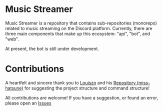 # Music Streamer 

Music Streamer is a repository that contains sub-repositories (monorepo) related to music streaming on the Discord platform. Currently, there are three main components that make up this ecosystem: "api", "bot", and "web".

At present, the bot is still under development.

# Contributions
A heartfelt and sincere thank you to [Louiszn](https://github.com/louiszn) and his [Repository (miss-hatsune)](https://github.com/louiszn/miss-hatsune) for suggesting the project structure and command structure!

All contributions are welcome! If you have a suggestion, or found an error, please open an [Issues](https://github.com/IamsadVN/music-streamer/issues)